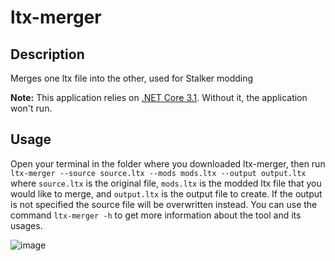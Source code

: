 # ltx-merger

## Description

Merges one ltx file into the other, used for Stalker modding

**Note:** This application relies on [.NET Core 3.1](https://dotnet.microsoft.com/download/dotnet/3.1/runtime). Without it, the application won't run.

## Usage
 
Open your terminal in the folder where you downloaded ltx-merger, then run `ltx-merger --source source.ltx --mods mods.ltx --output output.ltx` where `source.ltx` is the original file, `mods.ltx` is the modded ltx file that you would like to merge, and `output.ltx` is the output file to create. If the output is not specified the source file will be overwritten instead. You can use the command `ltx-merger -h` to get more information about the tool and its usages.

![image](https://user-images.githubusercontent.com/16174954/125197108-b830b300-e25c-11eb-82f7-f21a491a9fcd.png)
